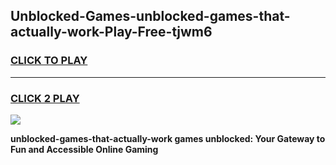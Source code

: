 
## Unblocked-Games-unblocked-games-that-actually-work-Play-Free-tjwm6
<h3>
<a href="https://premium76.site?title=unblocked-games-that-actually-work&ref=22A">CLICK TO PLAY</a></h3>
<hr>

<h3>
<a href="https://premium76.site?title=unblocked-games-that-actually-work&ref=22A">CLICK 2 PLAY</a>
  
</h3>

<a href="https://premium76.site?title=unblocked-games-that-actually-work&ref=22A"><img src="https://clearcache.store/games.png"></a>


**unblocked-games-that-actually-work games unblocked: Your Gateway to Fun and Accessible Online Gaming**
